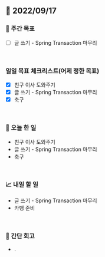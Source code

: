 ## 📅 2022/09/17


### 👏 주간 목표

- [ ] 글 쓰기 - Spring Transaction 마무리

<br/>

### 일일 목표 체크리스트(어제 정한 목표)

- [x] 친구 이사 도와주기
- [x] 글 쓰기 - Spring Transaction 마무리
- [x] 축구

<br/>

### 💯 오늘 한 일

- 친구 이사 도와주기
- 글 쓰기 - Spring Transaction 마무리
- 축구

<br/>

### 📈 내일 할 일

- 글 쓰기 - Spring Transaction 마무리
- 카뱅 준비

<br/>

### 🤔 간단 회고

- .
